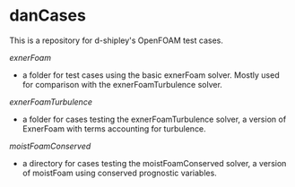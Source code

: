 # danCases
 
This is a repository for d-shipley's OpenFOAM test cases.

*exnerFoam*
  * a folder for test cases using the basic exnerFoam solver. Mostly used for
    comparison with the exnerFoamTurbulence solver.
 
*exnerFoamTurbulence*
  * a folder for cases testing the exnerFoamTurbulence solver, a version of 
    ExnerFoam with terms accounting for turbulence.
    
*moistFoamConserved*
  * a directory for cases testing the moistFoamConserved solver, a version of 
    moistFoam using conserved prognostic variables.
